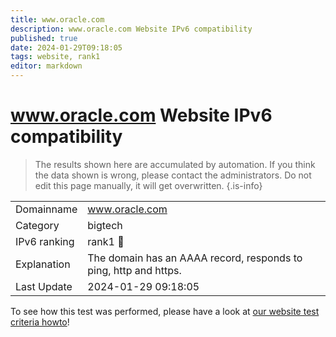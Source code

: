 ```yaml
---
title: www.oracle.com
description: www.oracle.com Website IPv6 compatibility
published: true
date: 2024-01-29T09:18:05
tags: website, rank1
editor: markdown
---
```


# www.oracle.com Website IPv6 compatibility

> The results shown here are accumulated by automation. If you think the data shown is wrong, please contact the administrators. 
> Do not edit this page manually, it will get overwritten.
{.is-info}


|   |   |
| - | - |
| Domainname | www.oracle.com
| Category | bigtech |
| IPv6 ranking | rank1 :1st_place_medal: |
| Explanation | The domain has an AAAA record, responds to ping, http and https. |
| Last Update | 2024-01-29 09:18:05 |

To see how this test was performed, please have a look at [our website test criteria howto](/howto/testcriteria/website)!

